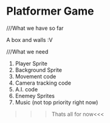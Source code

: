 # Platformer Game
///What we have so far

A box and walls :V










///What we need 

1. Player Sprite
2. Background Sprite 
3. Movement code
4. Camera tracking code 
5. A.I. code 
6. Enemey Sprites
7. Music (not top priority right now)
  >>>Thats all for now<<<
